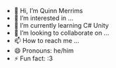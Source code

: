 - 👋 Hi, I’m Quinn Merrims
- 👀 I’m interested in ...
- 🌱 I’m currently learning C# Unity
- 💞️ I’m looking to collaborate on ...
- 📫 How to reach me ...
- 😄 Pronouns: he/him
- ⚡ Fun fact: :3

<!---
QMerrims/QMerrims is a ✨ special ✨ repository because its `README.md` (this file) appears on your GitHub profile.
You can click the Preview link to take a look at your changes.
--->
